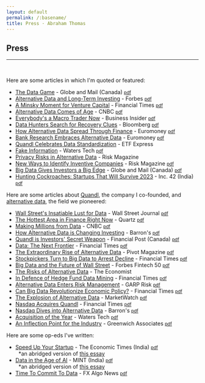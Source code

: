 ```yaml
---
layout: default
permalink: /:basename/
title: Press · Abraham Thomas
---
```


## Press

----

<br/>

Here are some articles in which I'm quoted or featured:

- [The Data Game](https://www.theglobeandmail.com/investing/article-quandl-and-the-invasive-use-of-data/) - Globe and Mail (Canada) [<small>pdf</small>](/assets/docs/GM-data-game.pdf)  
- [Alternative Data and Long-Term Investing](https://www.forbes.com/sites/michaelmolnar/2020/09/11/yes-alternative-data-is-useful-beyond-next-quarters-results/#1c5eae0a1ec5) - Forbes [<small>pdf</small>](/assets/docs/F-mm-interview.pdf)  
- [A Minsky Moment for Venture Capital](https://www.ft.com/content/077de7e3-e4e3-49d5-8a76-3cbbc4f492f5) - Financial Times [<small>pdf</small>](/assets/docs/FT-minsky.pdf)  
- [Alternative Data Comes of Age](https://www.cnbc.com/2019/04/23/alternative-data-comes-of-age.html) - CNBC [<small>pdf</small>](/assets/docs/CNBC-of-age.pdf)  
- [Everybody's a Macro Trader Now](https://www.businessinsider.com/hedge-funds-rethink-alternative-data-pandemic-macro-2020-7) - Business Insider [<small>pdf</small>](/assets/docs/BI-macro.pdf)  
- [Data Hunters Search for Recovery Clues](https://www.bloomberg.com/news/articles/2020-06-02/fence-posts-transit-apps-give-alt-data-hunters-recovery-clues?sref=sZB6YyEo) - Bloomberg [<small>pdf</small>](/assets/docs/BBG-hunters.pdf)
- [How Alternative Data Spread Through Finance](https://www.euromoney.com/article/b1llht8hglzxy9/how-alternative-data-spread-through-finance) - Euromoney [<small>pdf</small>](/assets/docs/EM-spread.pdf)
- [Bank Research Embraces Alternative Data](https://www.euromoney.com/article/b1l63f2yrl2cmp/bank-research-embraces-alternative-data) - Euromoney [<small>pdf</small>](/assets/docs/EM-banks.pdf)
- [Quandl Celebrates Data Standardization](https://www.etfexpress.com/2020/10/26/291335/quandl-celebrates-growing-standardisation-data-across-etf-industry) - ETF Express  
- [Fake Information](https://www.waterstechnology.com/management-strategy/4780806/the-proliferation-of-fake-information) - Waters Tech [<small>pdf</small>](/assets/docs/WT-deepfakes.pdf)
- [Privacy Risks in Alternative Data](https://www.risk.net/asset-management/6558871/privacy-risks-dash-funds-alternative-data-dreams) - Risk Magazine
- [New Ways to Identify Inventive Companies](https://www.risk.net/investing/7726091/quants-find-new-ways-to-identify-inventive-companies) - Risk Magazine [<small>pdf</small>](/assets/docs/RISK-patents.pdf) 
- [Big Data Gives Investors a Big Edge](https://www.theglobeandmail.com/investing/markets/inside-the-market/article-alternative-data-gives-some-investors-a-big-edge-in-finding-stocks-on/) - Globe and Mail (Canada) [<small>pdf</small>](/assets/docs/GM-big-edge.pdf)
- [Hunting Cockroaches: Startups That Will Survive 2023](https://inc42.com/features/identifying-dynamics-of-becoming-a-cockroach-startup-in-2023-from-the-investors-lens/) - Inc. 42 (India) [<small>pdf</small>](/assets/docs/INC-cockroach.pdf)  

Here are some articles about [Quandl](https://quandl.com), the company I co-founded, and [alternative data](https://en.wikipedia.org/wiki/Alternative_data_(finance)), the field we pioneered:


- [Wall Street's Insatiable Lust for Data](
https://www.wsj.com/articles/wall-streets-insatiable-lust-data-data-data-1473719535) - Wall Street Journal [<small>pdf</small>](/assets/docs/WSJ-data.pdf)
- [The Hottest Area in Finance Right Now](https://qz.com/1082389/quant-hedge-funds-are-gorging-on-alternative-data-in-pursuit-of-an-investing-edge/) - Quartz [<small>pdf</small>](/assets/docs/QZ-hottest.pdf)
- [Making Millions from Data](https://www.cnbc.com/2017/11/28/making-millions-from-the-data-hidden-in-plain-sight.html) - CNBC [<small>pdf</small>](/assets/docs/CNBC-millions.pdf)
- [How Alternative Data is Changing Investing](https://www.barrons.com/articles/spy-satellites-road-cameras-phone-trackers-how-alternative-data-companies-are-changing-investing-ed1f80c8) - Barron's [<small>pdf</small>](/assets/docs/B-alt-data.pdf)
- [Quandl is Investors' Secret Weapon](https://business.financialpost.com/technology/its-beautiful-this-toronto-startup-is-investors-secret-weapon-to-beating-the-market) - Financial Post (Canada) [<small>pdf</small>](/assets/docs/FP-secret.pdf)
- [Data: The Next Frontier](https://www.ft.com/content/08a22da8-b587-11e6-ba85-95d1533d9a62) - Financial Times [<small>pdf</small>](/assets/docs/FT-frontier.pdf)
- [The Extraordinary Rise of Alternative Data](https://www.cpacanada.ca/en/news/pivot-magazine/2019-12-19-quandl-data) - Pivot Magazine [<small>pdf</small>](/assets/docs/CPA-rise.pdf)
- [Stockpickers Turn to Big Data to Arrest Decline](https://www.ft.com/content/586b4ea6-48f4-11ea-aee2-9ddbdc86190d) - Financial Times [<small>pdf</small>](/assets/docs/FT-decline.pdf)
- [Big Data and the Future of Wall Street](https://www.forbes.com/sites/antoinegara/2018/02/13/forbes-fintech-50-2018-the-future-of-wall-street-and-big-data/#5bc191f346f1) - Forbes Fintech 50 [<small>pdf</small>](/assets/docs/FF-future.pdf)
- [The Risks of Alternative Data](https://www.economist.com/finance-and-economics/2018/06/21/hedge-funds-worry-about-the-legal-risks-of-using-alternative-data) - The Economist
- [In Defence of Hedge Fund Data Mining](https://ftalphaville.ft.com/2016/09/13/2174708/in-defence-of-hedge-fund-data-mining/) - Financial Times [<small>pdf</small>](/assets/docs/FT-defence.pdf)
- [Alternative Data Enters Risk Management](https://www.garp.org/#!/risk-intelligence/technology/data/a1Z40000003YfOjEAK) - GARP Risk [<small>pdf</small>](/assets/docs/GARP-toolkit.pdf)
- [Can Big Data Revolutionize Economic Policy?](https://www.ft.com/content/9f0a8838-fa25-11e7-9b32-d7d59aace167) - Financial Times [<small>pdf</small>](/assets/docs/FT-policy.pdf)
- [The Explosion of Alternative Data](
https://www.marketwatch.com/story/the-explosion-of-alternative-data-gives-regular-investors-access-to-tools-previously-employed-only-by-hedge-funds-2019-09-05) - MarketWatch [<small>pdf</small>](/assets/docs/MW-explosion.pdf)
- [Nasdaq Acquires Quandl](https://www.ft.com/content/e6de9e30-f743-11e8-af46-2022a0b02a6c) - Financial Times [<small>pdf</small>](/assets/docs/FT-acquires.pdf)
- [Nasdaq Dives into Alternative Data](https://www.barrons.com/articles/nasdaq-dives-into-alternative-data-1543943703) - Barron's [<small>pdf</small>](/assets/docs/B-dives.pdf)
- [Acquisition of the Year](https://www.waterstechnology.com/awards-rankings/4351881/acquisition-of-the-year-nasdaqs-acquisition-of-quandl) - Waters Tech [<small>pdf</small>](/assets/docs/WT-award.pdf)
- [An Inflection Point for the Industry](https://www.greenwich.com/blog/alternative-data-going-mainstream) - Greenwich Associates [<small>pdf</small>](/assets/docs/GA-mainstream.pdf)


Here are some op-eds I've written:

- [Speed Up Your Startup](https://m.economictimes.com/opinion/et-commentary/speed-up-your-startup-in-antarctica/articleshow/102732292.cms) - The Economic Times (India) [<small>pdf</small>](/assets/docs/ET-antarctica.pdf)  
&nbsp; *an abridged version of [this essay](https://pivotal.substack.com/p/the-perils-of-prudence)   
- [Data in the Age of AI](https://www.livemint.com/opinion/online-views/data-in-the-age-of-ai-from-abundance-to-sudden-scarcity-11707396368968.html) - MINT (India) [<small>pdf</small>](/assets/docs/MINT-data-ai.pdf)  
&nbsp; *an abridged version of [this essay](https://pivotal.substack.com/p/data-in-the-age-of-ai)   
- [Time To Commit To Data](https://fxalgonews.com/previous-edition/issue-10-may-2018/) - FX Algo News [<small>pdf</small>](/assets/docs/FX-commit.pdf)  


<!--
----

<br/>

### Inquiries

For press inquiries, please [email me](mailto:at@abrahamthomas.info).  Topics in which I have some expertise include: 

- The use of data, AI/ML and technology in finance
- Hedge funds, quantitative investing and capital markets
- What alternative data tells us about the economy
- Startups, fintech and venture capital in Canada

Here are some useful assets: my [biography](/assets/docs/Abraham-Thomas-bio.txt) and my [profile picture](/assets/img/Abraham-Thomas.jpg).

-->

<br/>
<br/>
<br/>


<!--
A selection of blog posts that I think are worth reading:

- [The New Gold Rush](https://mattturck.com/the-new-gold-rush-wall-street-wants-your-data/) - Matt Turck

-->




<!--

https://www.fundfire.com/c/2704963/330163/will_data_help_hedge_funds_navigate_what_comes_next

https://www.fundfire.com/c/2856273/354663

https://www.risk.net/asset-management/6558871/privacy-risks-dash-funds-alternative-data-dreams

https://www.risk.net/asset-management/5357531/quant-funds-look-past-the-obvious-for-uses-of-alternative-data

https://www.risk.net/asset-management/6691806/how-does-it-look-from-space-satellite-surge-to-alter-investing



- [Quandl: A Marketplace for Data](https://www.hbs.edu/openforum/openforum.hbs.org/goto/challenge/understand-digital-transformation-of-business/quandl-a-marketplace-for-financial-data.html) - HBS Digital




institutional investor



- [Alternative Data Faces Growing Pains](https://www.businessinsider.com/outlook-for-alt-data-pricing-industry-consolidation-corporate-use-2020-1) - Business Insider
- [COVID-19 and the Surge in Alternative Data](https://www.garp.org/#!/risk-intelligence/technology/data/a1Z1W000005VKmaUAG) - GARP Risk Intelligence
- [Satellites Watch Your Every Move](https://www.technologyreview.com/s/613748/satellites-threaten-privacy/) - MIT Technology Review, June 2019

https://seekingalpha.com/article/4227483-nasdaq-acquires-quandl-for-alternative-data


----

<br/>

### Bylines

I've written a few articles evangelizing data for different industries:

https://www.marketwatch.com/story/investors-have-discarded-this-common-sense-indicator-in-recent-months-and-that-shows-just-how-out-of-whack-this-record-setting-stock-market-is-2020-08-24?mod=newsviewer_click

pharma
https://www.fiercehealthcare.com/tech/industry-voices-how-healthcare-organizations-can-navigate-emerging-data-economy-and-address

fx  
https://fxalgonews.com/issues/FXAlgoNewsMay2018.pdf 

insurance
https://www.carriermanagement.com/features/2018/11/27/186996.htm 

https://www.businessinsider.com/the-plight-of-the-99-in-15-charts-2013-5 

https://www.businessinsider.com/the-history-of-china-in-16-charts-2013-4 


https://blog.quandl.com/quandl-the-next-chapter

waste  
barrons  
bi  
nasdaq  





-->

